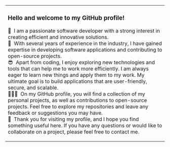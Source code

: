 <table>
  <td>
    <p>
      <h3>Hello and welcome to my GitHub profile!</h3>
      👀 &nbsp;I am a passionate software developer with a strong interest in creating efficient and innovative solutions.
      </br>
      🚀 &nbsp;With several years of experience in the industry, I have gained expertise in developing software applications and contributing to open-source projects.
      </br>
      😎 &nbsp;Apart from coding, I enjoy exploring new technologies and tools that can help me to work more efficiently. I am always eager to learn new things and apply       them to my work. My ultimate goal is to build applications that are user-friendly, secure, and scalable.
      </br>
      🧑🏽‍💻 &nbsp;On my GitHub profile, you will find a collection of my personal projects, as well as contributions to open-source projects. Feel free to explore my           repositories and leave any feedback or suggestions you may have.
      </br>
      💙 &nbsp;Thank you for visiting my profile, and I hope you find something useful here. If you have any questions or would like to collaborate on a project, please       feel free to contact me.
    </p>
  </td>
</table>

<!---
Noahdcoder/Noahdcoder is a ✨ special ✨ repository because its `README.md` (this file) appears on your GitHub profile.
You can click the Preview link to take a look at your changes.
--->
